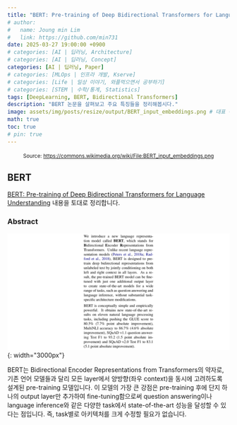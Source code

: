 ```yaml
---
title: "BERT: Pre-training of Deep Bidirectional Transformers for Language Understanding"
# author:
#   name: Joung min Lim
#   link: https://github.com/min731
date: 2025-03-27 19:00:00 +0900
# categories: [AI | 딥러닝, Architecture]
# categories: [AI | 딥러닝, Concept]
categories: [AI | 딥러닝, Paper]
# categories: [MLOps | 인프라 개발, Kserve]
# categories: [Life | 일상 이야기, 와플먹으면서 공부하기]
# categories: [STEM | 수학/통계, Statistics]
tags: [DeepLearning, BERT, Bidirectional Transformers]
description: "BERT 논문을 살펴보고 주요 특징들을 정리해봅시다."
image: assets/img/posts/resize/output/BERT_input_embeddings.png # 대표 이미지  가로 세로 비율 약 1.91:1 (예: 1200×628px)
math: true
toc: true
# pin: true
---
```


<div align="center">
  <small>Source: <a href="https://commons.wikimedia.org/wiki/File:BERT_input_embeddings.png">https://commons.wikimedia.org/wiki/File:BERT_input_embeddings.png</a></small>
</div>

## BERT

[BERT: Pre-training of Deep Bidirectional Transformers for Language Understanding](https://arxiv.org/abs/1810.04805) 내용을 토대로 정리합니다.

### Abstract

![](assets/img/posts/resize/output/bert-abstract.png){: width="3000px"}

BERT는 Bidirectional Encoder Representations from Transformers의 약자로, 기존 언어 모델들과 달리 모든 layer에서 양방향(좌우 context)을 동시에 고려하도록 설계된 pre-training 모델입니다. 이 모델의 가장 큰 강점은 pre-training 후에 단지 하나의 output layer만 추가하여 fine-tuning함으로써 question answering이나 language inference와 같은 다양한 task에서 state-of-the-art 성능을 달성할 수 있다는 점입니다. 즉, task별로 아키텍처를 크게 수정할 필요가 없습니다.